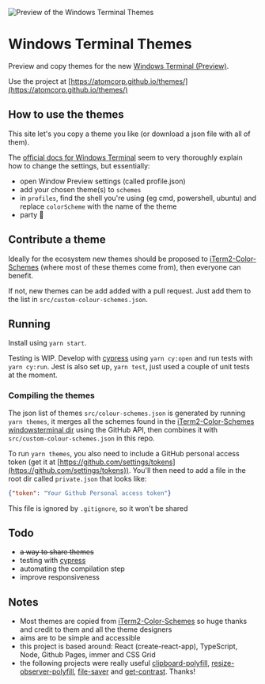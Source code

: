 ![Preview of the Windows Terminal Themes](https://github.com/atomcorp/themes/raw/master/public/preview.png)

# Windows Terminal Themes

Preview and copy themes for the new [Windows Terminal (Preview)](https://github.com/microsoft/terminal).

Use the project at [https://atomcorp.github.io/themes/](https://atomcorp.github.io/themes/)

## How to use the themes

This site let's you copy a theme you like (or download a json file with all of them). 

The [official docs for Windows Terminal](https://github.com/microsoft/terminal/blob/master/doc/user-docs/UsingJsonSettings.md) seem to very thoroughly explain how to change the settings, but essentially:
- open Window Preview settings (called profile.json)
- add your chosen theme(s) to `schemes`
- in `profiles`, find the shell you're using (eg cmd, powershell, ubuntu) and replace `colorScheme` with the name of the theme
- party 🥳

## Contribute a theme

Ideally for the ecosystem new themes should be proposed to [iTerm2-Color-Schemes](https://github.com/mbadolato/iTerm2-Color-Schemes) (where most of these themes come from), then everyone can benefit. 

If not, new themes can be add added with a pull request. Just add them to the list in `src/custom-colour-schemes.json`.

## Running

Install using `yarn start`. 

Testing is WIP. Develop with [cypress](https://www.cypress.io/) using `yarn cy:open` and run tests with `yarn cy:run`. Jest is also set up, `yarn test`, just used a couple of unit tests at the moment.

### Compiling the themes 

The json list of themes `src/colour-schemes.json` is generated by running `yarn themes`, it merges all the schemes found in the [iTerm2-Color-Schemes windowsterminal dir](https://github.com/mbadolato/iTerm2-Color-Schemes/tree/master/windowsterminal) using the GitHub API, then combines it with `src/custom-colour-schemes.json` in this repo.

To run `yarn themes`, you also need to include a GitHub personal access token (get it at [https://github.com/settings/tokens](https://github.com/settings/tokens)). You'll then need to add a file in the root dir called `private.json` that looks like: 

```json
{"token": "Your Github Personal access token"}
```

This file is ignored by `.gitignore`, so it won't be shared

## Todo

- ~~a way to share themes~~
- testing with [cypress](https://www.cypress.io/)
- automating the compilation step
- improve responsiveness

## Notes

- Most themes are copied from [iTerm2-Color-Schemes](https://github.com/mbadolato/iTerm2-Color-Schemes) so huge thanks and credit to them and all the theme designers
- aims are to be simple and accessible
- this project is based around: React (create-react-app), TypeScript, Node, Github Pages, immer and CSS Grid
- the following projects were really useful [clipboard-polyfill](https://github.com/lgarron/clipboard-polyfill), [resize-observer-polyfill](https://github.com/que-etc/resize-observer-polyfill), [file-saver](https://github.com/eligrey/FileSaver.js) and [get-contrast](https://github.com/johno/get-contrast). Thanks!
